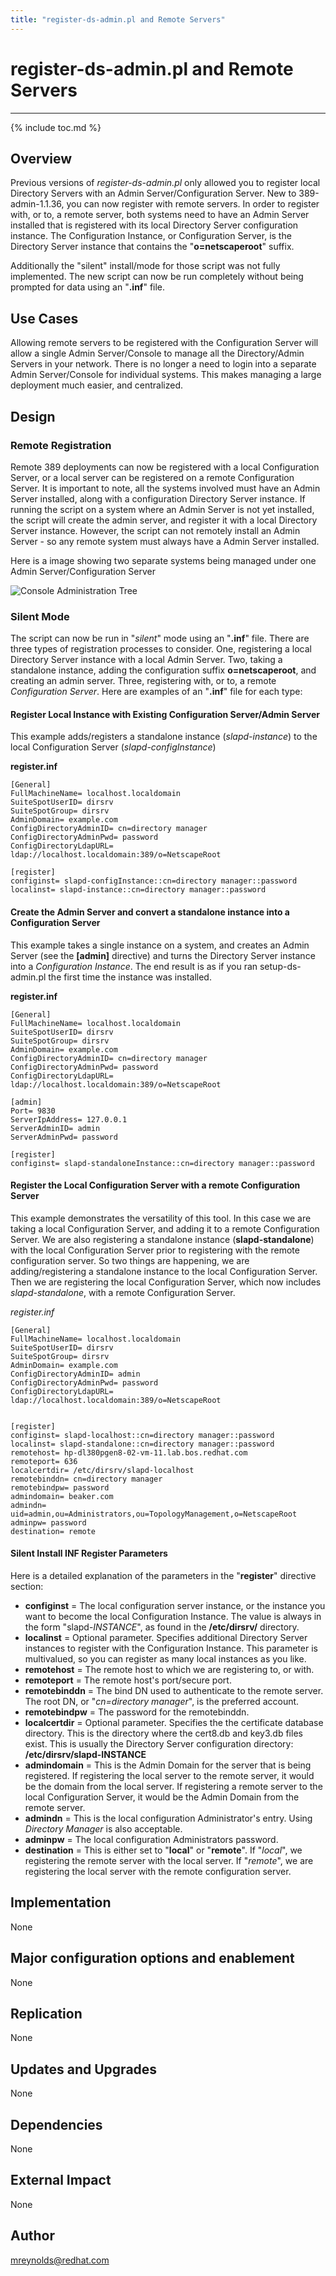 ```yaml
---
title: "register-ds-admin.pl and Remote Servers"
---
```


# register-ds-admin.pl and Remote Servers
----------------

{% include toc.md %}

Overview
--------

Previous versions of *register-ds-admin.pl* only allowed you to register local Directory Servers with an Admin Server/Configuration Server.  New to 389-admin-1.1.36, you can now register with remote servers.  In order to register with, or to, a remote server, both systems need to have an Admin Server installed that is registered with its local Directory Server configuration instance.  The Configuration Instance, or Configuration Server, is the Directory Server instance that contains the "**o=netscaperoot**" suffix.

Additionally the "silent" install/mode for those script was not fully implemented.  The new script can now be run completely without being prompted for data using an "**.inf**" file.

Use Cases
---------

Allowing remote servers to be registered with the Configuration Server will allow a single Admin Server/Console to manage all the Directory/Admin Servers in your network.  There is no longer a need to login into a separate Admin Server/Console for individual systems.  This makes managing a large deployment much easier, and centralized.

Design
------

### Remote Registration

Remote 389 deployments can now be registered with a local Configuration Server, or a local server can be registered on a remote Configuration Server.  It is important to note, all the systems involved must have an Admin Server installed, along with a configuration Directory Server instance.  If running the script on a system where an Admin Server is not yet installed, the script will create the admin server, and register it with a local Directory Server instance.  However, the script can not remotely install an Admin Server - so any remote system must always have a Admin Server installed.

Here is a image showing two separate systems being managed under one Admin Server/Configuration Server

![](../../../images/remote-console.png "Console Administration Tree")

### Silent Mode

The script can now be run in "*silent*" mode using an "**.inf**" file.  There are three types of registration processes to consider.  One, registering a local Directory Server instance with a local Admin Server.  Two, taking a standalone instance, adding the configuration suffix **o=netscaperoot**, and creating an admin server.  Three, registering with, or to, a remote *Configuration Server*.  Here are examples of an "**.inf**" file for each type:

#### Register Local Instance with Existing Configuration Server/Admin Server

This example adds/registers a standalone instance (*slapd-instance*) to the local Configuration Server (*slapd-configInstance*)

**register.inf**

    [General]
    FullMachineName= localhost.localdomain
    SuiteSpotUserID= dirsrv
    SuiteSpotGroup= dirsrv
    AdminDomain= example.com
    ConfigDirectoryAdminID= cn=directory manager
    ConfigDirectoryAdminPwd= password
    ConfigDirectoryLdapURL= ldap://localhost.localdomain:389/o=NetscapeRoot

    [register]
    configinst= slapd-configInstance::cn=directory manager::password
    localinst= slapd-instance::cn=directory manager::password

#### Create the Admin Server and convert a standalone instance into a Configuration Server

This example takes a single instance on a system, and creates an Admin Server (see the **[admin]** directive) and turns the Directory Server instance into a *Configuration Instance*.  The end result is as if you ran setup-ds-admin.pl the first time the instance was installed.

**register.inf**

    [General]
    FullMachineName= localhost.localdomain
    SuiteSpotUserID= dirsrv
    SuiteSpotGroup= dirsrv
    AdminDomain= example.com
    ConfigDirectoryAdminID= cn=directory manager
    ConfigDirectoryAdminPwd= password
    ConfigDirectoryLdapURL= ldap://localhost.localdomain:389/o=NetscapeRoot

    [admin]
    Port= 9830
    ServerIpAddress= 127.0.0.1
    ServerAdminID= admin
    ServerAdminPwd= password

    [register]
    configinst= slapd-standaloneInstance::cn=directory manager::password

#### Register the Local Configuration Server with a remote Configuration Server

This example demonstrates the versatility of this tool.  In this case we are taking a local Configuration Server, and adding it to a remote Configuration Server.  We are also registering a standalone instance (**slapd-standalone**) with the local Configuration Server prior to registering with the remote configuration server.  So two things are happening, we are adding/registering a standalone instance to the local Configuration Server.  Then we are registering the local Configuration Server, which now includes *slapd-standalone*, with a remote Configuration Server.

*register.inf*

    [General]
    FullMachineName= localhost.localdomain
    SuiteSpotUserID= dirsrv
    SuiteSpotGroup= dirsrv
    AdminDomain= example.com
    ConfigDirectoryAdminID= admin
    ConfigDirectoryAdminPwd= password
    ConfigDirectoryLdapURL= ldap://localhost.localdomain:389/o=NetscapeRoot


    [register]
    configinst= slapd-localhost::cn=directory manager::password
    localinst= slapd-standalone::cn=directory manager::password
    remotehost= hp-dl380pgen8-02-vm-11.lab.bos.redhat.com
    remoteport= 636
    localcertdir= /etc/dirsrv/slapd-localhost
    remotebinddn= cn=directory manager
    remotebindpw= password
    admindomain= beaker.com
    admindn= uid=admin,ou=Administrators,ou=TopologyManagement,o=NetscapeRoot
    adminpw= password
    destination= remote

#### Silent Install INF Register Parameters

Here is a detailed explanation of the parameters in the "**register**" directive section:

-   **configinst** = The local configuration server instance, or the instance you want to become the local Configuration Instance.  The value is always in the form "slapd-*INSTANCE*", as found in the **/etc/dirsrv/** directory.
-   **localinst** = Optional parameter.  Specifies additional Directory Server instances to register with the Configuration Instance.  This parameter is multivalued, so you can register as many local instances as you like.
-   **remotehost** = The remote host to which we are registering to, or with.
-   **remoteport** = The remote host's port/secure port.
-   **remotebinddn** = The bind DN used to authenticate to the remote server.  The root DN, or "*cn=directory manager*", is the preferred account.
-   **remotebindpw** = The password for the remotebinddn.
-   **localcertdir** = Optional parameter.  Specifies the the certificate database directory.  This is the directory where the cert8.db and key3.db files exist.  This is usually the Directory Server configuration directory:  **/etc/dirsrv/slapd-INSTANCE**
-   **admindomain** = This is the Admin Domain for the server that is being registered.  If registering the local server to the remote server, it would be the domain from the local server.  If registering a remote server to the local Configuration Server, it would be the Admin Domain from the remote server.
-   **admindn** = This is the local configuration Administrator's entry.  Using *Directory Manager* is also acceptable.
-   **adminpw** = The local configuration Administrators password.
-   **destination** = This is either set to "**local**" or "**remote**".  If "*local*", we registering the remote server with the local server.  If "*remote*", we are registering the local server with the remote configuration server.


Implementation
--------------

None

Major configuration options and enablement
------------------------------------------

None

Replication
-----------

None

Updates and Upgrades
--------------------

None

Dependencies
------------

None

External Impact
---------------

None

Author
------

<mreynolds@redhat.com>

